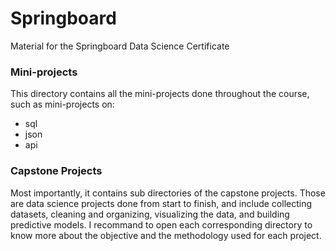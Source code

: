 # Springboard
Material for the Springboard Data Science Certificate

### Mini-projects 
This directory contains all the mini-projects done throughout the course, such as mini-projects on:
- sql
- json
- api

### Capstone Projects 
Most importantly, it contains sub directories of the capstone projects. 
Those are data science projects done from start to finish, and include collecting datasets, cleaning and organizing, visualizing the data, and building predictive models.
I recommand to open each corresponding directory to know more about the objective and the methodology used for each project.
